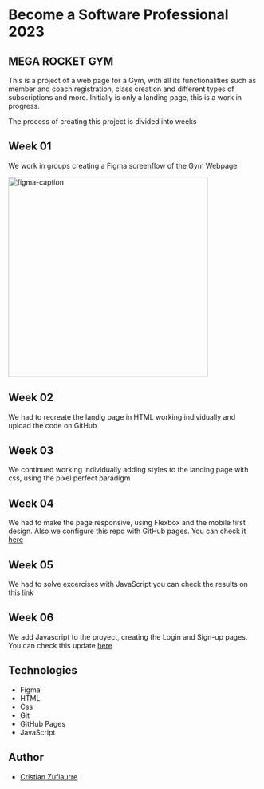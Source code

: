 # Become a Software Professional 2023

## MEGA ROCKET GYM

This is a project of a web page for a Gym, with all its functionalities such as member and coach registration, class creation and different types of subscriptions and more. Initially is only a landing page, this is a work in progress.

The process of creating this project is divided into weeks

## Week 01

We work in groups creating a Figma screenflow of the Gym Webpage

<img width="400" alt="figma-caption" src="https://user-images.githubusercontent.com/62515196/228382328-5a3430fd-73c8-4497-9686-76d2a2e8bbda.png">

## Week 02

We had to recreate the landig page in HTML working individually and upload the code on GitHub

## Week 03

We continued working individually adding styles to the landing page with css, using the pixel perfect paradigm

## Week 04

We had to make the page responsive, using Flexbox and the mobile first design. Also we configure this repo with GitHub pages. You can check it [here](https://bigzufi.github.io/BaSP-M2023/Week-04/index.html)

## Week 05

We had to solve excercises with JavaScript you can check the results on this [link](https://bigzufi.github.io/BaSP-M2023/Week-05/index.html)

## Week 06

We add Javascript to the proyect, creating the Login and Sign-up pages. You can check this update [here](https://bigzufi.github.io/BaSP-M2023/Week-06/views/index.html)

## Technologies

- Figma
- HTML
- Css
- Git
- GitHub Pages
- JavaScript

## Author

- [Cristian Zufiaurre](https://github.com/Bigzufi)
